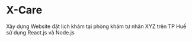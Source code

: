 # X-Care
Xây dựng Website đặt lịch khám tại phòng khám tư nhân XYZ trên TP Huế  sử dụng React.js và Node.js
